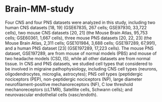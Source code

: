 # Brain-MM-study

Four CNS and four PNS datasets were analyzed in this study, including two human CNS datasets [18, 19] (GSE67835, 267 cells; GSE97930, 33,722 cells),  two mouse CNS datasets [20, 21] (the Mouse Brain Atlas, 95,753 cells; GSE60361, 1,667 cells), three mouse PNS datasets [20, 22, 23]  (the Mouse Brain Atlas, 2,311 cells; GSE101984, 3,688 cells; GSE197289, 67,991), and a human PNS dataset [23] (GSE197289, 17,223 cells). The mouse PNS dataset, GSE197289, are from  mouse of normal models (PBS) and mouse of two headache models (CSD, IS), while all other datasets are from normal tissue. In CNS and PNS datasets, we studied cell types that considered to be involved in migraine pathophysiology, including CNS cell types (neurons, oligodendrocytes, microglia, astrocytes); PNS cell types (peptidergic nociceptors (PEP), non-peptidergic nociceptors (NP), large diameter neurofilament-positive mechanoreceptors (NF), C low threshold mechanoreceptors (cLTMR), Satellite cells, Schwann cells); and neurovascular endothelial cells (vasc/endoth).
